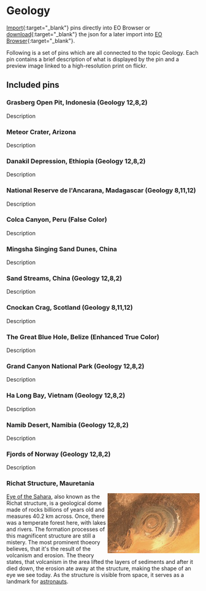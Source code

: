 # Geology

[Import](https://apps.sentinel-hub.com/eo-browser/?sharedPinsListId=13e80f06-e4ed-414f-889a-5085c7c895bb){:target="_blank"} pins directly into EO Browser or [download](Geology.json){:target="_blank"} the json for a later import into [EO Browser](https://apps.sentinel-hub.com/eo-browser/?zoom=10&lat=41.9&lng=12.5&themeId=DEFAULT-THEME){:target="_blank"}.

Following is a set of pins which are all connected to the topic Geology. Each pin contains a brief description of what is displayed by the pin and a preview image linked to a high-resolution print on flickr.

## Included pins 

### Grasberg Open Pit, Indonesia (Geology 12,8,2)

Description

### Meteor Crater, Arizona

Description

### Danakil Depression, Ethiopia (Geology 12,8,2)

Description

### National Reserve de l'Ancarana, Madagascar (Geology 8,11,12)

Description

### Colca Canyon, Peru (False Color)

Description

### Mingsha Singing Sand Dunes, China

Description

### Sand Streams, China (Geology 12,8,2)

Description

### Cnockan Crag, Scotland (Geology 8,11,12)

Description

### The Great Blue Hole, Belize (Enhanced True Color)

Description

### Grand Canyon National Park (Geology 12,8,2)

Description

### Ha Long Bay, Vietnam (Geology 12,8,2)

Description

### Namib Desert, Namibia (Geology 12,8,2)

Description

### Fjords of Norway (Geology 12,8,2)

Description

### Richat Structure, Mauretania

[<img src="fig/Richat_Structure_thumbnail.jpg" align="right" width="240">](https://www.flickr.com/photos/sentinelhub/49657367588/in/album-72157714991542468/)[Eye of the Sahara](http://geologyscience.com/gallery/eye-of-the-sahara-or-richat-structure/), also known as the Richat structure, is a geological dome made of rocks billions of years old and measures 40.2 km across. Once, there was a temperate forest here, with lakes and rivers. The formation processes of this magnificent structure are still a mistery. The most prominent thoeory believes, that it's the result of the volcanism and erosion. The theory states, that volcanism in the area lifted the layers of sediments and after it died down, the erosion ate away at the structure, making the shape of an eye we see today. As the structure is visible from space, it serves as a landmark for [astronauts](http://www.lovethesepics.com/2011/04/earths-bulls-eye-the-eye-of-africa-landmark-for-astronauts-14-pics/).

